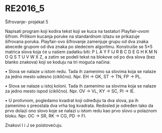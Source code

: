 # RE2016_5
Šifrovanje- projekat 5


Napisati program koji kodira tekst koji se kuca na tastaturi Playfair-ovom šifrom. Prilikom
kucanja poruke na standardnom izlazu se prikazuje šifrovana poruka.
Playfair-ovo šifrovanje zamenjuje grupu od dva znaka abecede grupom od dva znaka po sledećem
algoritmu. Konstruiše se 5×5 matrica slova koja će u našem zadatku biti:
P L A Y F
IJ R B C D
E G H K M
N O Q S T
U V W X Z,
a zatim se podeli tekst na blokove od po dva slova (bez blanko znakova) koji se koduju na tri
moguća načina:

• Slova se nalaze u istom redu. Tada ih zamenimo sa slovima koja se nalaze za jedno mesto
udesno (ciklično). Npr. EH → GK, ST → TN, FP → PL.

• Slova se nalaze u istoj koloni. Tada ih zamenimo sa slovima koja se nalaze za jedno mesto
ispod (ciklično). Npr. OV → VL, KY → SC, PI → IE.

• U protivnom, pogledamo kvadrat koji određuju ta dva slova, pa ih zamenimo s preostala
dva vrha tog kvadrata. Redosled je određen tako da prvo dolazi ono slovo koje se nalazi
u istom redu kao prvo slovo u polaznom bloku. Npr. OC → SR, RK → CG, PD → FI.

Znakovi I i J se poistovećuju.
